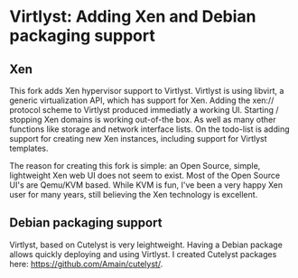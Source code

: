 # Virtlyst: Adding Xen and Debian packaging support

## Xen

This fork adds Xen hypervisor support to Virtlyst. Virtlyst is using libvirt, a generic virtualization API, which has support for Xen. Adding the xen:// protocol scheme to Virtlyst produced immediatly a working UI. Starting / stopping Xen domains is working out-of-the box. As well as many other functions like storage and network interface lists. On the todo-list is adding support for creating new Xen instances, including support for Virtlyst templates.

The reason for creating this fork is simple: an Open Source, simple, lightweight Xen web UI does not seem to exist. Most of the Open Source UI's are Qemu/KVM based. While KVM is fun, I've been a very happy Xen user for many years, still believing the Xen technology is excellent.

## Debian packaging support

Virtlyst, based on Cutelyst is very leightweight. Having a Debian package allows quickly deploying and using Virtlyst. I created Cutelyst packages here: https://github.com/Amain/cutelyst/.
